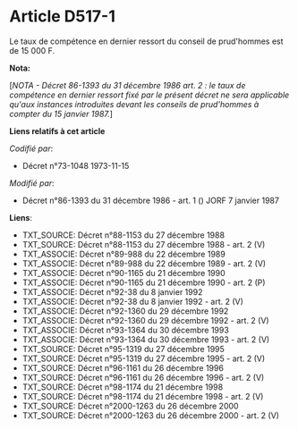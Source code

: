 # Article D517-1

Le taux de compétence en dernier ressort du conseil de prud'hommes est de 15 000 F.

**Nota:**

[*NOTA - Décret 86-1393 du 31 décembre 1986 art. 2 : le taux de compétence en dernier ressort fixé par le présent décret ne
sera applicable qu'aux instances introduites devant les conseils de prud'hommes à compter du 15 janvier 1987.*]

**Liens relatifs à cet article**

_Codifié par_:

  - Décret n°73-1048 1973-11-15

_Modifié par_:

  - Décret n°86-1393 du 31 décembre 1986 - art. 1 () JORF 7 janvier 1987

**Liens**:

  - TXT_SOURCE: Décret n°88-1153 du 27 décembre 1988
  - TXT_SOURCE: Décret n°88-1153 du 27 décembre 1988 - art. 2 (V)
  - TXT_ASSOCIE: Décret n°89-988 du 22 décembre 1989
  - TXT_ASSOCIE: Décret n°89-988 du 22 décembre 1989 - art. 2 (V)
  - TXT_ASSOCIE: Décret n°90-1165 du 21 décembre 1990
  - TXT_ASSOCIE: Décret n°90-1165 du 21 décembre 1990 - art. 2 (P)
  - TXT_ASSOCIE: Décret n°92-38 du 8 janvier 1992
  - TXT_ASSOCIE: Décret n°92-38 du 8 janvier 1992 - art. 2 (V)
  - TXT_ASSOCIE: Décret n°92-1360 du 29 décembre 1992
  - TXT_ASSOCIE: Décret n°92-1360 du 29 décembre 1992 - art. 2 (V)
  - TXT_ASSOCIE: Décret n°93-1364 du 30 décembre 1993
  - TXT_ASSOCIE: Décret n°93-1364 du 30 décembre 1993 - art. 2 (V)
  - TXT_SOURCE: Décret n°95-1319 du 27 décembre 1995
  - TXT_SOURCE: Décret n°95-1319 du 27 décembre 1995 - art. 2 (V)
  - TXT_SOURCE: Décret n°96-1161 du 26 décembre 1996
  - TXT_SOURCE: Décret n°96-1161 du 26 décembre 1996 - art. 2 (V)
  - TXT_SOURCE: Décret n°98-1174 du 21 décembre 1998
  - TXT_SOURCE: Décret n°98-1174 du 21 décembre 1998 - art. 2 (V)
  - TXT_SOURCE: Décret n°2000-1263 du 26 décembre 2000
  - TXT_SOURCE: Décret n°2000-1263 du 26 décembre 2000 - art. 2 (V)
